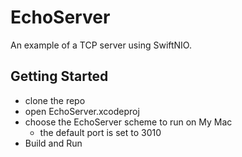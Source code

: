 # EchoServer

An example of a TCP server using SwiftNIO.

## Getting Started

- clone the repo
- open EchoServer.xcodeproj
- choose the EchoServer scheme to run on My Mac
  - the default port is set to 3010
- Build and Run
